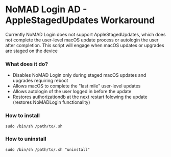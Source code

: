 # NoMAD Login AD - AppleStagedUpdates Workaround

Currently NoMAD Login does not support AppleStagedUpdates, which does not complete the user-level macOS update process or autologin the user after completion.
This script will engage when macOS updates or upgrades are staged on the device

### What does it do?
- Disables NoMAD Login only during staged macOS updates and upgrades requiring reboot
- Allows macOS to complete the "last mile" user-level updates
- Allows autologin of the user logged in before the update
- Restores authorizationdb at the next restart folowing the update (restores NoMADLogin functionality)

### How to install

`sudo /bin/sh /path/to/.sh`

### How to uninstall

`sudo /bin/sh /path/to/.sh "uninstall"`
